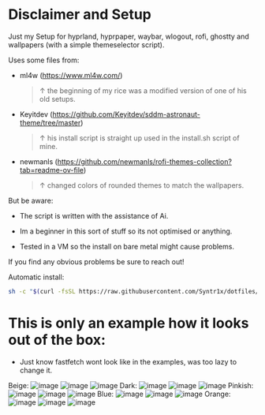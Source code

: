 # Disclaimer and Setup

Just my Setup for hyprland, hyprpaper, waybar, wlogout, rofi, ghostty and wallpapers (with a simple themeselector script). 

Uses some files from: 

- ml4w (https://www.ml4w.com/)
  > &#8593; the beginning of my rice was a modified version of one of his old setups.

- Keyitdev (https://github.com/Keyitdev/sddm-astronaut-theme/tree/master)
  > &#8593; his install script is straight up used in the install.sh script of mine.

- newmanls (https://github.com/newmanls/rofi-themes-collection?tab=readme-ov-file)
  > &#8593; changed colors of rounded themes to match the wallpapers.

But be aware:

- The script is written with the assistance of Ai.

- Im a beginner in this sort of stuff so its not optimised or anything.

- Tested in a VM so the install on bare metal might cause problems.

If you find any obvious problems be sure to reach out!

Automatic install:
```sh
sh -c "$(curl -fsSL https://raw.githubusercontent.com/Syntr1x/dotfiles/master/install.sh)"
```

# This is only an example how it looks out of the box:

- Just know fastfetch wont look like in the examples, was too lazy to change it.

Beige:
![image](https://github.com/user-attachments/assets/f70eaccf-d803-4396-adcd-7e8e4d33efd7)
![image](https://github.com/user-attachments/assets/864d08ec-976c-402b-933e-39221267e4b7)
![image](https://github.com/user-attachments/assets/50fa9bbb-2620-48de-a9b4-3c72844cffc8)
Dark:
![image](https://github.com/user-attachments/assets/06940b03-4069-4a54-9138-ba36b22ed335)
![image](https://github.com/user-attachments/assets/0574ac31-3494-43d7-b6ee-520f70843d33)
![image](https://github.com/user-attachments/assets/f3b54c55-e958-4f3f-9963-91b9a624b0ed)
Pinkish:
![image](https://github.com/user-attachments/assets/30181923-6cf0-4283-a0d5-84b2f01dc33f)
![image](https://github.com/user-attachments/assets/b199c1b1-26e0-47d0-be9b-c89ae5c4a7ea)
![image](https://github.com/user-attachments/assets/2f4c265f-a7b9-4148-86bc-66740c72bda1)
Blue:
![image](https://github.com/user-attachments/assets/8819a7db-62c8-42d2-b4c2-2e6f655e5c2a)
![image](https://github.com/user-attachments/assets/d974623d-061a-4248-917f-6c2ad7d3052e)
![image](https://github.com/user-attachments/assets/b5b51b9a-19e7-4225-9e0f-449194b88afa)
Orange:
![image](https://github.com/user-attachments/assets/a213e028-5723-4d4e-92d6-ea1aee4db1c8)
![image](https://github.com/user-attachments/assets/79d0fdcc-3c26-4f42-b7ed-4755ff856876)
![image](https://github.com/user-attachments/assets/379e775d-429b-4f44-9fc9-db2f6093aa0a)


